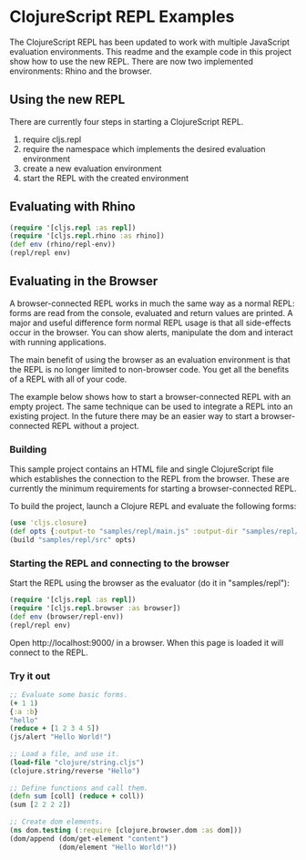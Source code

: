 # ClojureScript REPL Examples

The ClojureScript REPL has been updated to work with multiple
JavaScript evaluation environments. This readme and the example code
in this project show how to use the new REPL. There are now two
implemented environments: Rhino and the browser.

## Using the new REPL

There are currently four steps in starting a ClojureScript REPL.

1. require cljs.repl
2. require the namespace which implements the desired evaluation environment
3. create a new evaluation environment
4. start the REPL with the created environment

## Evaluating with Rhino

```clj
(require '[cljs.repl :as repl])
(require '[cljs.repl.rhino :as rhino])
(def env (rhino/repl-env))
(repl/repl env)
``` 

## Evaluating in the Browser

A browser-connected REPL works in much the same way as a normal REPL:
forms are read from the console, evaluated and return values are
printed. A major and useful difference form normal REPL usage is that
all side-effects occur in the browser. You can show alerts, manipulate
the dom and interact with running applications.

The main benefit of using the browser as an evaluation environment is
that the REPL is no longer limited to non-browser code. You get all
the benefits of a REPL with all of your code.

The example below shows how to start a browser-connected REPL with an
empty project. The same technique can be used to integrate a REPL into
an existing project. In the future there may be an easier way to start
a browser-connected REPL without a project.

### Building

This sample project contains an HTML file and single ClojureScript
file which establishes the connection to the REPL from the
browser. These are currently the minimum requirements for starting a
browser-connected REPL.

To build the project, launch a Clojure REPL and evaluate the following
forms:

```clj
(use 'cljs.closure)
(def opts {:output-to "samples/repl/main.js" :output-dir "samples/repl/out"})
(build "samples/repl/src" opts)
```
    
### Starting the REPL and connecting to the browser

Start the REPL using the browser as the evaluator (do it in "samples/repl"):

```clj
(require '[cljs.repl :as repl])
(require '[cljs.repl.browser :as browser])
(def env (browser/repl-env))
(repl/repl env)
```

Open http://localhost:9000/ in a browser. When this page is loaded it will connect
to the REPL.

### Try it out

```clj
;; Evaluate some basic forms.
(+ 1 1)
{:a :b}
"hello"
(reduce + [1 2 3 4 5])
(js/alert "Hello World!")
 
;; Load a file, and use it.
(load-file "clojure/string.cljs")
(clojure.string/reverse "Hello")
 
;; Define functions and call them.
(defn sum [coll] (reduce + coll))
(sum [2 2 2 2])
 
;; Create dom elements.
(ns dom.testing (:require [clojure.browser.dom :as dom]))
(dom/append (dom/get-element "content")
            (dom/element "Hello World!"))
```
